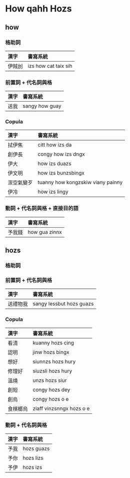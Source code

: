# How qahh Hozs

## how

### 格助詞

| 漢字 | 書寫系統 |
| :--- | :--- |
| 伊賊刣 | izs how cat taix sih |

### 前置詞 + 代名詞與格

| 漢字 | 書寫系統 |
| :--- | :--- |
| 送我 | sangy how guay |

### Copula

| 漢字 | 書寫系統 |
| :--- | :--- |
| 拭伊焦 | citt how izs da |
| 創伊長 | congy how izs dngx |
| 伊大 | how izs duazs |
| 伊文明 | how izs bunzsbingx |
| 湠空氣變歹 | tuanny how kongzskiw viany painny |
| 伊冷 | how izs lingy |

### 動詞 + 代名詞與格 + 直接目的語

| 漢字 | 書寫系統 |
| :--- | :--- |
| 予我錢 | how gua zinnx |

## hozs

### 格助詞


### 前置詞 + 代名詞與格

| 漢字 | 書寫系統 |
| :--- | :--- |
| 送禮物我 | sangy lessbut hozs guazs |

### Copula

| 漢字 | 書寫系統 |
| :--- | :--- |
| 看清 | kuanny hozs cing |
| 認明 | jinw hozs bingx |
| 想好 | siunnzs hozs hury |
| 修理好 | siuzsli hozs hury |
| 溫燒 | unzs hozs siur |
| 創短 | congy hozs dey |
| 創烏 | congy hozs o e |
| 食檳榔烏 | ziaff vinzsnngx hozs o e |

### 動詞 + 代名詞與格

| 漢字 | 書寫系統 |
| :--- | :--- |
| 予我 | hozs guazs |
| 予你 | hozs lizs |
| 予伊 | hozs izs |
